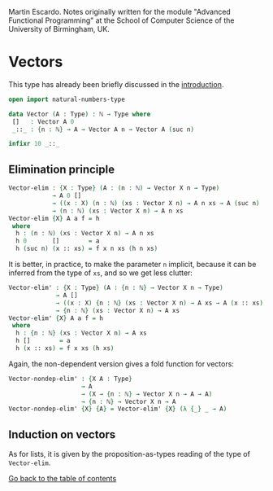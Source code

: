
Martin Escardo.
Notes originally written for the module "Advanced Functional Programming"
at the School of Computer Science of the University of Birmingham, UK.


<!--
```agda
{-# OPTIONS --without-K --safe #-}

module Vector where

open import general-notation
open import natural-numbers-type
```
-->
# Vectors

This type has already been briefly discussed in the [introduction](introduction.lagda.md).
```agda
open import natural-numbers-type

data Vector (A : Type) : ℕ → Type where
 []   : Vector A 0
 _::_ : {n : ℕ} → A → Vector A n → Vector A (suc n)

infixr 10 _::_
```

## Elimination principle

```agda
Vector-elim : {X : Type} (A : (n : ℕ) → Vector X n → Type)
            → A 0 []
            → ((x : X) (n : ℕ) (xs : Vector X n) → A n xs → A (suc n) (x :: xs))
            → (n : ℕ) (xs : Vector X n) → A n xs
Vector-elim {X} A a f = h
 where
  h : (n : ℕ) (xs : Vector X n) → A n xs
  h 0       []        = a
  h (suc n) (x :: xs) = f x n xs (h n xs)
```
It is better, in practice, to make the parameter `n` implicit, because it can be inferred from the type of `xs`, and so we get less clutter:
```agda
Vector-elim' : {X : Type} (A : {n : ℕ} → Vector X n → Type)
             → A []
             → ((x : X) {n : ℕ} (xs : Vector X n) → A xs → A (x :: xs))
             → {n : ℕ} (xs : Vector X n) → A xs
Vector-elim' {X} A a f = h
 where
  h : {n : ℕ} (xs : Vector X n) → A xs
  h []        = a
  h (x :: xs) = f x xs (h xs)
```
Again, the non-dependent version gives a fold function for vectors:
```agda
Vector-nondep-elim' : {X A : Type}
                    → A
                    → (X → {n : ℕ} → Vector X n → A → A)
                    → {n : ℕ} → Vector X n → A
Vector-nondep-elim' {X} {A} = Vector-elim' {X} (λ {_} _ → A)
```

## Induction on vectors

As for lists, it is given by the proposition-as-types reading of the type of `Vector-elim`.

[Go back to the table of contents](../README.md)
